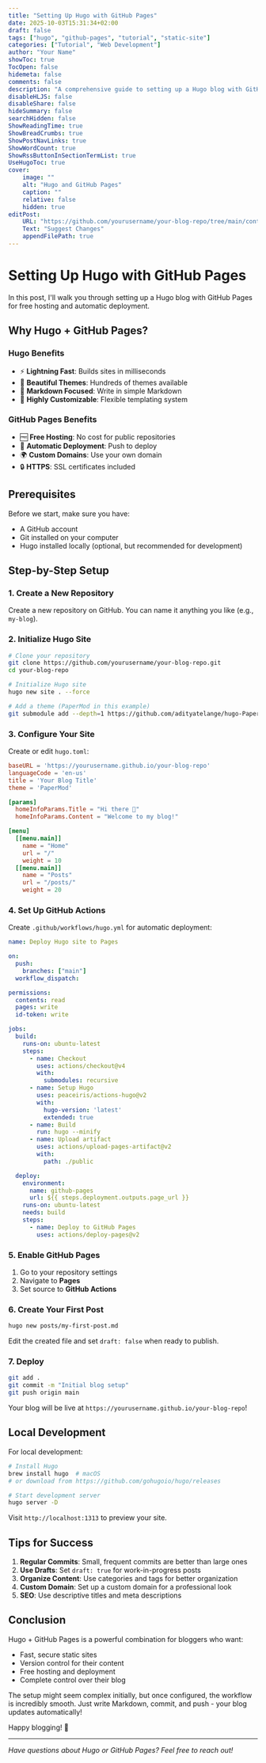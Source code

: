 ```yaml
---
title: "Setting Up Hugo with GitHub Pages"
date: 2025-10-03T15:31:34+02:00
draft: false
tags: ["hugo", "github-pages", "tutorial", "static-site"]
categories: ["Tutorial", "Web Development"]
author: "Your Name"
showToc: true
TocOpen: false
hidemeta: false
comments: false
description: "A comprehensive guide to setting up a Hugo blog with GitHub Pages for free hosting"
disableHLJS: false
disableShare: false
hideSummary: false
searchHidden: false
ShowReadingTime: true
ShowBreadCrumbs: true
ShowPostNavLinks: true
ShowWordCount: true
ShowRssButtonInSectionTermList: true
UseHugoToc: true
cover:
    image: ""
    alt: "Hugo and GitHub Pages"
    caption: ""
    relative: false
    hidden: true
editPost:
    URL: "https://github.com/yourusername/your-blog-repo/tree/main/content"
    Text: "Suggest Changes"
    appendFilePath: true
---
```


# Setting Up Hugo with GitHub Pages

In this post, I'll walk you through setting up a Hugo blog with GitHub Pages for free hosting and automatic deployment.

## Why Hugo + GitHub Pages?

### Hugo Benefits
- ⚡ **Lightning Fast**: Builds sites in milliseconds
- 🎨 **Beautiful Themes**: Hundreds of themes available
- 📝 **Markdown Focused**: Write in simple Markdown
- 🔧 **Highly Customizable**: Flexible templating system

### GitHub Pages Benefits
- 🆓 **Free Hosting**: No cost for public repositories
- 🚀 **Automatic Deployment**: Push to deploy
- 🌍 **Custom Domains**: Use your own domain
- 🔒 **HTTPS**: SSL certificates included

## Prerequisites

Before we start, make sure you have:
- A GitHub account
- Git installed on your computer
- Hugo installed locally (optional, but recommended for development)

## Step-by-Step Setup

### 1. Create a New Repository

Create a new repository on GitHub. You can name it anything you like (e.g., `my-blog`).

### 2. Initialize Hugo Site

```bash
# Clone your repository
git clone https://github.com/yourusername/your-blog-repo.git
cd your-blog-repo

# Initialize Hugo site
hugo new site . --force

# Add a theme (PaperMod in this example)
git submodule add --depth=1 https://github.com/adityatelange/hugo-PaperMod.git themes/PaperMod
```

### 3. Configure Your Site

Create or edit `hugo.toml`:

```toml
baseURL = 'https://yourusername.github.io/your-blog-repo'
languageCode = 'en-us'
title = 'Your Blog Title'
theme = 'PaperMod'

[params]
  homeInfoParams.Title = "Hi there 👋"
  homeInfoParams.Content = "Welcome to my blog!"

[menu]
  [[menu.main]]
    name = "Home"
    url = "/"
    weight = 10
  [[menu.main]]
    name = "Posts"
    url = "/posts/"
    weight = 20
```

### 4. Set Up GitHub Actions

Create `.github/workflows/hugo.yml` for automatic deployment:

```yaml
name: Deploy Hugo site to Pages

on:
  push:
    branches: ["main"]
  workflow_dispatch:

permissions:
  contents: read
  pages: write
  id-token: write

jobs:
  build:
    runs-on: ubuntu-latest
    steps:
      - name: Checkout
        uses: actions/checkout@v4
        with:
          submodules: recursive
      - name: Setup Hugo
        uses: peaceiris/actions-hugo@v2
        with:
          hugo-version: 'latest'
          extended: true
      - name: Build
        run: hugo --minify
      - name: Upload artifact
        uses: actions/upload-pages-artifact@v2
        with:
          path: ./public

  deploy:
    environment:
      name: github-pages
      url: ${{ steps.deployment.outputs.page_url }}
    runs-on: ubuntu-latest
    needs: build
    steps:
      - name: Deploy to GitHub Pages
        uses: actions/deploy-pages@v2
```

### 5. Enable GitHub Pages

1. Go to your repository settings
2. Navigate to **Pages**
3. Set source to **GitHub Actions**

### 6. Create Your First Post

```bash
hugo new posts/my-first-post.md
```

Edit the created file and set `draft: false` when ready to publish.

### 7. Deploy

```bash
git add .
git commit -m "Initial blog setup"
git push origin main
```

Your blog will be live at `https://yourusername.github.io/your-blog-repo`!

## Local Development

For local development:

```bash
# Install Hugo
brew install hugo  # macOS
# or download from https://github.com/gohugoio/hugo/releases

# Start development server
hugo server -D
```

Visit `http://localhost:1313` to preview your site.

## Tips for Success

1. **Regular Commits**: Small, frequent commits are better than large ones
2. **Use Drafts**: Set `draft: true` for work-in-progress posts
3. **Organize Content**: Use categories and tags for better organization
4. **Custom Domain**: Set up a custom domain for a professional look
5. **SEO**: Use descriptive titles and meta descriptions

## Conclusion

Hugo + GitHub Pages is a powerful combination for bloggers who want:
- Fast, secure static sites
- Version control for their content
- Free hosting and deployment
- Complete control over their blog

The setup might seem complex initially, but once configured, the workflow is incredibly smooth. Just write Markdown, commit, and push - your blog updates automatically!

Happy blogging! 🚀

---

*Have questions about Hugo or GitHub Pages? Feel free to reach out!*

